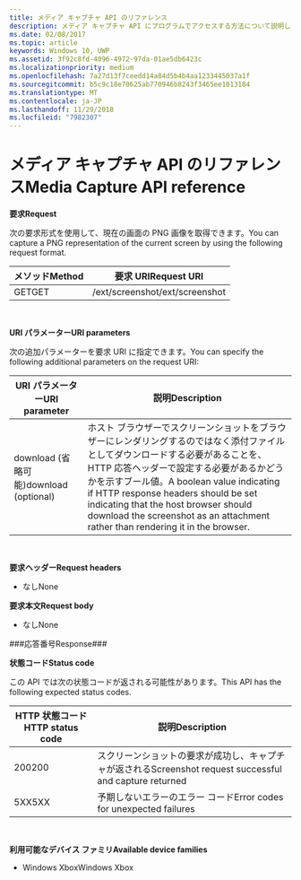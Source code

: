 ```yaml
---
title: メディア キャプチャ API のリファレンス
description: メディア キャプチャ API にプログラムでアクセスする方法について説明します。
ms.date: 02/08/2017
ms.topic: article
keywords: Windows 10, UWP
ms.assetid: 3f92c8fd-4096-4972-97da-01ae5db6423c
ms.localizationpriority: medium
ms.openlocfilehash: 7a27d13f7ceedd14a84d5b4b4aa1233445037a1f
ms.sourcegitcommit: b5c9c18e70625ab770946b8243f3465ee1013184
ms.translationtype: MT
ms.contentlocale: ja-JP
ms.lasthandoff: 11/29/2018
ms.locfileid: "7982307"
---
```

# <a name="media-capture-api-reference"></a><span data-ttu-id="b09f3-104">メディア キャプチャ API のリファレンス</span><span class="sxs-lookup"><span data-stu-id="b09f3-104">Media Capture API reference</span></span> #

**<span data-ttu-id="b09f3-105">要求</span><span class="sxs-lookup"><span data-stu-id="b09f3-105">Request</span></span>**

<span data-ttu-id="b09f3-106">次の要求形式を使用して、現在の画面の PNG 画像を取得できます。</span><span class="sxs-lookup"><span data-stu-id="b09f3-106">You can capture a PNG representation of the current screen by using the following request format.</span></span>

| <span data-ttu-id="b09f3-107">メソッド</span><span class="sxs-lookup"><span data-stu-id="b09f3-107">Method</span></span>        | <span data-ttu-id="b09f3-108">要求 URI</span><span class="sxs-lookup"><span data-stu-id="b09f3-108">Request URI</span></span>     | 
| ------------- |-----------------|
| <span data-ttu-id="b09f3-109">GET</span><span class="sxs-lookup"><span data-stu-id="b09f3-109">GET</span></span>           | <span data-ttu-id="b09f3-110">/ext/screenshot</span><span class="sxs-lookup"><span data-stu-id="b09f3-110">/ext/screenshot</span></span> |
<br>

**<span data-ttu-id="b09f3-111">URI パラメーター</span><span class="sxs-lookup"><span data-stu-id="b09f3-111">URI parameters</span></span>**

<span data-ttu-id="b09f3-112">次の追加パラメーターを要求 URI に指定できます。</span><span class="sxs-lookup"><span data-stu-id="b09f3-112">You can specify the following additional parameters on the request URI:</span></span>


| <span data-ttu-id="b09f3-113">URI パラメーター</span><span class="sxs-lookup"><span data-stu-id="b09f3-113">URI parameter</span></span>      | <span data-ttu-id="b09f3-114">説明</span><span class="sxs-lookup"><span data-stu-id="b09f3-114">Description</span></span>     | 
| ------------------ |-----------------|
| <span data-ttu-id="b09f3-115">download (省略可能)</span><span class="sxs-lookup"><span data-stu-id="b09f3-115">download (optional)</span></span>| <span data-ttu-id="b09f3-116">ホスト ブラウザーでスクリーンショットをブラウザーにレンダリングするのではなく添付ファイルとしてダウンロードする必要があることを、HTTP 応答ヘッダーで設定する必要があるかどうかを示すブール値。</span><span class="sxs-lookup"><span data-stu-id="b09f3-116">A boolean value indicating if HTTP response headers should be set indicating that the host browser should download the screenshot as an attachment rather than rendering it in the browser.</span></span>  |
<br>

**<span data-ttu-id="b09f3-117">要求ヘッダー</span><span class="sxs-lookup"><span data-stu-id="b09f3-117">Request headers</span></span>**

* <span data-ttu-id="b09f3-118">なし</span><span class="sxs-lookup"><span data-stu-id="b09f3-118">None</span></span>

**<span data-ttu-id="b09f3-119">要求本文</span><span class="sxs-lookup"><span data-stu-id="b09f3-119">Request body</span></span>**

* <span data-ttu-id="b09f3-120">なし</span><span class="sxs-lookup"><span data-stu-id="b09f3-120">None</span></span>

###<a name="response"></a><span data-ttu-id="b09f3-121">応答番号</span><span class="sxs-lookup"><span data-stu-id="b09f3-121">Response###</span></span>

**<span data-ttu-id="b09f3-122">状態コード</span><span class="sxs-lookup"><span data-stu-id="b09f3-122">Status code</span></span>**

<span data-ttu-id="b09f3-123">この API では次の状態コードが返される可能性があります。</span><span class="sxs-lookup"><span data-stu-id="b09f3-123">This API has the following expected status codes.</span></span>

| <span data-ttu-id="b09f3-124">HTTP 状態コード</span><span class="sxs-lookup"><span data-stu-id="b09f3-124">HTTP status code</span></span>   | <span data-ttu-id="b09f3-125">説明</span><span class="sxs-lookup"><span data-stu-id="b09f3-125">Description</span></span>     | 
| ------------------ |-----------------|
| <span data-ttu-id="b09f3-126">200</span><span class="sxs-lookup"><span data-stu-id="b09f3-126">200</span></span>                | <span data-ttu-id="b09f3-127">スクリーンショットの要求が成功し、キャプチャが返される</span><span class="sxs-lookup"><span data-stu-id="b09f3-127">Screenshot request successful and capture returned</span></span> |
| <span data-ttu-id="b09f3-128">5XX</span><span class="sxs-lookup"><span data-stu-id="b09f3-128">5XX</span></span>                | <span data-ttu-id="b09f3-129">予期しないエラーのエラー コード</span><span class="sxs-lookup"><span data-stu-id="b09f3-129">Error codes for unexpected failures</span></span> |
<br>

**<span data-ttu-id="b09f3-130">利用可能なデバイス ファミリ</span><span class="sxs-lookup"><span data-stu-id="b09f3-130">Available device families</span></span>**

* <span data-ttu-id="b09f3-131">Windows Xbox</span><span class="sxs-lookup"><span data-stu-id="b09f3-131">Windows Xbox</span></span>


